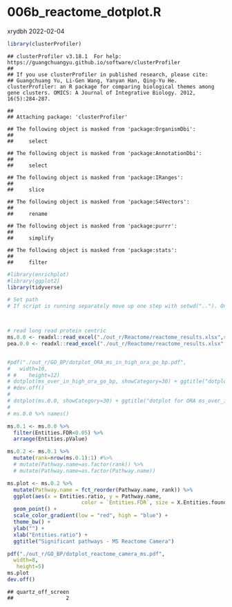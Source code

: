 006b\_reactome\_dotplot.R
================
xrydbh
2022-02-04

``` r
library(clusterProfiler)
```

    ## clusterProfiler v3.18.1  For help: https://guangchuangyu.github.io/software/clusterProfiler
    ## 
    ## If you use clusterProfiler in published research, please cite:
    ## Guangchuang Yu, Li-Gen Wang, Yanyan Han, Qing-Yu He. clusterProfiler: an R package for comparing biological themes among gene clusters. OMICS: A Journal of Integrative Biology. 2012, 16(5):284-287.

    ## 
    ## Attaching package: 'clusterProfiler'

    ## The following object is masked from 'package:OrganismDbi':
    ## 
    ##     select

    ## The following object is masked from 'package:AnnotationDbi':
    ## 
    ##     select

    ## The following object is masked from 'package:IRanges':
    ## 
    ##     slice

    ## The following object is masked from 'package:S4Vectors':
    ## 
    ##     rename

    ## The following object is masked from 'package:purrr':
    ## 
    ##     simplify

    ## The following object is masked from 'package:stats':
    ## 
    ##     filter

``` r
#library(enrichplot)
#library(ggplot2)
library(tidyverse)

# Set path
# If script is running separately move up one step with setwd(".."). Only needed once (for first script run separately).



# read long read protein centric
ms.0.0 <- readxl::read_excel("./out_r/Reactome/reactome_results.xlsx",sheet=1)
pea.0.0 <- readxl::read_excel("./out_r/Reactome/reactome_results.xlsx",sheet=2)


#pdf("./out_r/GO_BP/dotplot_ORA_ms_in_high_ora_go_bp.pdf",
#   width=10, 
# #    height=12)
# dotplot(ms_over_in_high_ora_go_bp, showCategory=30) + ggtitle("dotplot for ORA ms_over_in_high_ora_go_bp")
# #dev.off()
# 
# dotplot(ms.0.0, showCategory=30) + ggtitle("dotplot for ORA ms_over_in_high_ora_go_bp")
# 
# ms.0.0 %>% names()

ms.0.1 <- ms.0.0 %>% 
  filter(Entities.FDR<0.05) %>% 
  arrange(Entities.pValue) 

ms.0.2 <- ms.0.1 %>% 
  mutate(rank=nrow(ms.0.1):1) #%>% 
  # mutate(Pathway.name=as.factor(rank)) %>% 
  # mutate(Pathway.name=as.factor(Pathway.name))

ms.plot <- ms.0.2 %>% 
  mutate(Pathway.name = fct_reorder(Pathway.name, rank)) %>%
  ggplot(aes(x = Entities.ratio, y = Pathway.name, 
                        color = `Entities.FDR`, size = X.Entities.found)) + 
  geom_point() +
  scale_color_gradient(low = "red", high = "blue") +
  theme_bw() + 
  ylab("") + 
  xlab("Entities.ratio") + 
  ggtitle("Significant pathways - MS Reactome Camera")

pdf("./out_r/GO_BP/dotplot_reactome_camera_ms.pdf",
  width=8,
   height=5)
ms.plot
dev.off()
```

    ## quartz_off_screen 
    ##                 2
